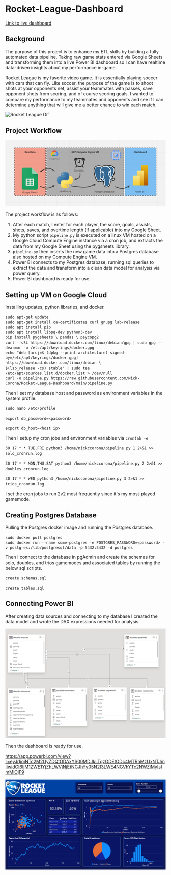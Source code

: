 # Rocket-League-Dashboard

[Link to live dashboard](https://app.powerbi.com/view?r=eyJrIjoiNTc2M2UyZDQtODAxYS00MDJkLTgzODEtODc4MTRhMzUxNTJmIiwidCI6IjM1ZWE1YjZhLWVjNjEtNGJhYy05N2I3LWE4NGVhYTc2NWZiMyIsImMiOjF9)
## Background
The purpose of this project is to enhance my ETL skills by building a fully automated data pipeline. 
Taking raw game stats entered via Google Sheets and transforming them into a live Power BI dashboard so I can have 
realtime data-driven insights about my performance in-game.

Rocket League is my favorite video game. It is essentially playing soccer with cars that can fly. Like soccer, the purpose 
of the game is to shoot shots at your opponents net, assist your teammates with passes, save opponent shots from scoring, 
and of course scoring goals. I wanted to compare my performance to my teammates and opponents and see if I can determine 
anything that will give me a better chance to win each match.


![Rocket League Gif](images/rocketleague.gif)

## Project Workflow
![Workflow diagram](images/Workflow%20Diagram.png)

The project workflow is as follows:
1. After each match, I enter for each player, the score, goals, assists, shots, saves, and overtime length (if applicable) 
into my Google Sheet.
2. My python script `pipeline.py` is executed on a linux VM hosted on a Google Cloud Compute Engine instance via a cron job, 
and extracts the data from my Google Sheet using the pygsheets library.
3. `pipeline.py` then inserts the new game data into a Postgres database also hosted on my Compute Engine VM.
4. Power BI connects to my Postgres database, running sql queries to extract the data and transform into a clean data model 
for analysis via power query.
5. Power BI dashboard is ready for use.

## Setting up VM on Google Cloud
Installing updates, python libraries, and docker.
```
sudo apt-get update
sudo apt-get install ca-certificates curl gnupg lab-release
sudo apt install pip
sudo apt install libpq-dev python3-dev
pip install pygsheets \ pandas \ psycopg2
curl -fsSL https://download.docker.com/linux/debian/gpg | sudo gpg --dearmor -o /etc/apt/keyrings/docker.gpg
echo "deb [arcj=$ (dpkg --print-architecture) signed-by=/etc/apt/keyrings/docker.gpg] https://download.docker.com/linux/debian \
$(lsb_release -cs) stable" | sudo tee /etc/apt/sources.list.d/docker.list > /dev/null
curl -o pipeline.py https://raw.githubusercontent.com/Nick-Corona/Rocket-League-Dashboard/main/pipeline.py
```
Then I set my database host and password as environment variables in the system profile.

`sudo nano /etc/profile`

`export db_password=<password>`

`export db_host=<host ip>`

Then I setup my cron jobs and environment variables via `crontab -e`

`30 17 * * TUE,FRI python3 /home/nickccorona/pipeline.py 1 2>&1 >> solo_cronrun.log`

`30 17 * * MON,THU,SAT python3 /home/nickccorona/pipeline.py 2 2>&1 >> doubles_cronrun.log`

`30 17 * * WED python3 /home/nickccorona/pipeline.py 3 2>&1 >> trios_cronrun.log`

I set the cron jobs to run 2v2 most frequently since it's my most-played gamemode.

## Creating Postgres Database
Pulling the Postgres docker image and running the Postgres database.

```
sudo docker pull postgres
sudo docker run --name some-postgres -e POSTGRES_PASSWORD=<password> -v postgres:/lib/postgresql/data -p 5432:5432 -d postgres
```

Then I connect to the database in pgAdmin and create the schemas for solo, doubles, and trios gamemodes and associated 
tables by running the below sql scripts.

`create schemas.sql`

`create tables.sql`

## Connecting Power BI
After creating data sources and connecting to my database I created the data model and wrote the DAX expressions needed for analysis.

![Data model](images/doublesdatamodel.png)

Then the dashboard is ready for use.

https://app.powerbi.com/view?r=eyJrIjoiNTc2M2UyZDQtODAxYS00MDJkLTgzODEtODc4MTRhMzUxNTJmIiwidCI6IjM1ZWE1YjZhLWVjNjEtNGJhYy05N2I3LWE4NGVhYTc2NWZiMyIsImMiOjF9

![Dashboard](images/dashboard.png)
